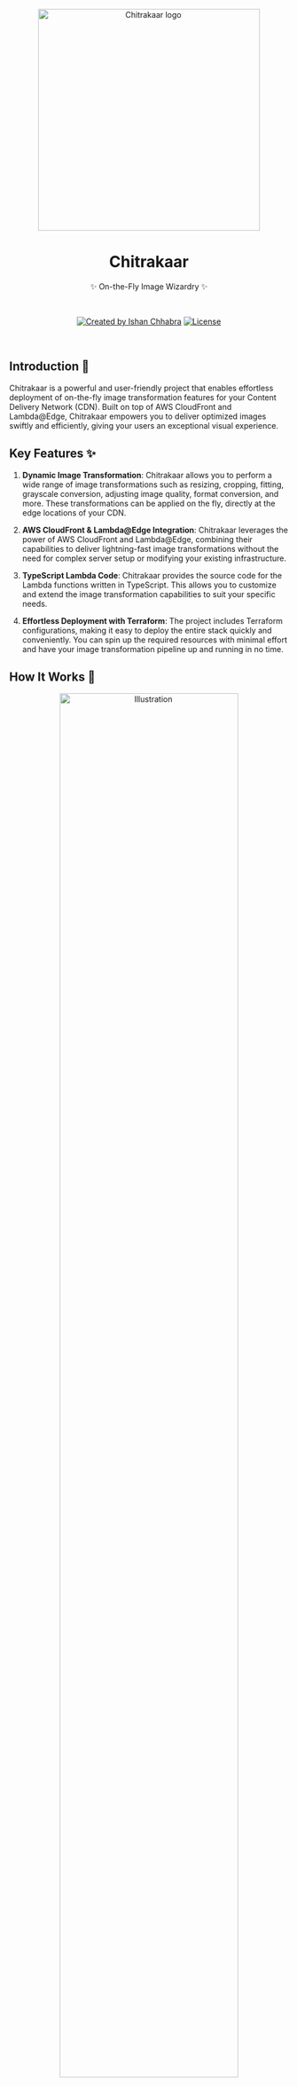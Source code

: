 <p align="center">
  <img src="docs/logo.png" width="400px" align="center" alt="Chitrakaar logo" />
  <h1 align="center">Chitrakaar</h1>
  <p align="center">
    ✨ On-the-Fly Image Wizardry ✨
  </p>
</p>
<br/>
<p align="center">
<a href="https://twitter.com/chh_abracadabra" rel="nofollow"><img src="https://img.shields.io/badge/created%20by-@chh_abracadabra-FC354C.svg" alt="Created by Ishan Chhabra"></a>
<a href="https://opensource.org/licenses/MIT" rel="nofollow"><img src="https://img.shields.io/github/license/Rigi-club/chitrakaar?color=0ABFBC" alt="License"></a>
</p>

<br/>

## Introduction 👀

Chitrakaar is a powerful and user-friendly project that enables effortless deployment of on-the-fly image transformation features for your Content Delivery Network (CDN). Built on top of AWS CloudFront and Lambda@Edge, Chitrakaar empowers you to deliver optimized images swiftly and efficiently, giving your users an exceptional visual experience.

## Key Features ✨

1. **Dynamic Image Transformation**: Chitrakaar allows you to perform a wide range of image transformations such as resizing, cropping, fitting, grayscale conversion, adjusting image quality, format conversion, and more. These transformations can be applied on the fly, directly at the edge locations of your CDN.

2. **AWS CloudFront & Lambda@Edge Integration**: Chitrakaar leverages the power of AWS CloudFront and Lambda@Edge, combining their capabilities to deliver lightning-fast image transformations without the need for complex server setup or modifying your existing infrastructure.

3. **TypeScript Lambda Code**: Chitrakaar provides the source code for the Lambda functions written in TypeScript. This allows you to customize and extend the image transformation capabilities to suit your specific needs.

4. **Effortless Deployment with Terraform**: The project includes Terraform configurations, making it easy to deploy the entire stack quickly and conveniently. You can spin up the required resources with minimal effort and have your image transformation pipeline up and running in no time.

## How It Works 🤔

<p align="center">
  <img src="docs/illustration.png" width="80%" align="center" alt="Illustration" />
</p>

1. When a user requests an image through the CDN, the request is intercepted by AWS CloudFront.

2. CloudFront checks if the requested image is already cached at the edge location closest to the user.

3. If the image is not cached or the user needs a different transformation, the request is sent to Chitrakaar's Lambda@Edge function.

4. Chitrakaar's Lambda function dynamically transforms the image according to the requested parameters (e.g., width, height, fit, grayscale, quality, format).

5. The transformed image is returned by the Lambda function and cached at the edge location, if caching is enabled.

6. Subsequent requests for the same image with the same parameters are served directly from the cache at the edge, reducing latency and load on the origin server.

7. If the requested image is updated or the cache expires, CloudFront retrieves the updated image from the origin and applies the necessary transformations again.

8. The transformed image is then cached at the edge for future requests, following the same caching mechanism.

9. This process ensures that images are efficiently transformed and delivered to users with minimal delay, optimizing the user experience.

## Deployment 🚀

Follow these steps to deploy the Chitrakaar project, which consists of two parts: `functions` and `terraform`.

### Build Those Functions! 📝

1. Open a command prompt or terminal and navigate to the `functions` folder.

2. Run the following command to install the necessary dependencies:

```bash
npm install
```

3. After the dependencies are installed, execute the following command to transpile and bundle the functions:

```
npm run build
```

4. This will generate a `dist` folder within the `functions` directory containing the compiled TypeScript files needed for deployment.
   Terraform Folder

### Let's sprinkle some Terraform magic! 🪄

1. Open a command prompt or terminal and navigate to the `terraform` folder.

2. Open the `variables.tf` file and locate the `bucket_name` variable.

3. Set the `bucket_name` to a unique value. Note that the bucket name must be unique across AWS, as S3 bucket names are globally unique. Update the value with your desired bucket name.

4. Save the `variables.tf` file.

5. Initialize Terraform by executing the following command:

```bash
terraform init
```

6. After the initialization completes, you can preview the changes that will be applied by running:

```bash
terraform plan
```

7. Review the output of the plan to ensure that it aligns with your expectations.

8. If the plan looks satisfactory, deploy the Chitrakaar solution by running the following command:

```bash
terraform apply
```

9. Terraform will prompt for confirmation to proceed with the deployment. Type `yes` and press Enter to continue.

10. Wait for Terraform to provision the required resources and deploy the Chitrakaar solution. The deployment process may take a few minutes to complete.

11. Once the deployment is finished, Terraform will display a message indicating the successful deployment.

🤩 Congratulations! You have successfully deployed the Chitrakaar project using the provided deployment guide. You can now leverage the image transformation features at the edge provided by Chitrakaar through AWS CloudFront and Lambda@Edge.

## Development 🔧

To facilitate the development process and test the Chitrakaar project locally, follow these steps.

The project includes a `tests` folder, which contains a handy script to mock the Lambda function locally.

#### Prerequisites 📋

Before diving into the development workflow, ensure you have completed the following prerequisites:

1. Install the dependencies for the Lambda function in the `functions` folder. If you haven't done so already, navigate to the `functions` directory in your command prompt or terminal and run `npm install`.

2. Build the dependencies by executing `npm run build` in the `functions` folder. This step generates a `dist` folder with the compiled files necessary for testing.

#### Testing Locally 🧪

1. Access the `tests` folder in your command prompt or terminal.

2. Locate the `test.js` file within the `tests` directory. This file contains a hardcoded event that you can modify to simulate different scenarios and test the Lambda function.

3. Modify the event parameters as desired to test various image transformation scenarios.

4. Invoke the test script with the following command:

```bash
DEV=true node test.js
```

The `DEV=true` environment variable ensures that the image file is written locally, simplifying the verification process.

5. Observe the results and verify the transformations locally. You can check the generated image files to ensure the desired transformations have been applied correctly.

By utilizing the `tests` folder and running the test script locally, you can iterate and fine-tune the image transformation logic and configurations without relying on the AWS CloudFront and Lambda@Edge environment. This streamlined development workflow allows for faster iteration and easier debugging of Chitrakaar's image transformation capabilities.

## API 👽️

Chitrakaar provides a variety of image transformation options to customize the appearance and behavior of your images. The following table outlines the supported transformations, their descriptions, and the available values.

| Key          | Description                                                             | Type / Options                                                                                                                                                           |
| ------------ | ----------------------------------------------------------------------- | ------------------------------------------------------------------------------------------------------------------------------------------------------------------------ |
| `background` | Sets the background color of the image                                  | String (hex or CSS color name)                                                                                                                                           |
| `blur`       | Applies a blur effect to the image                                      | Number (greater than or equal to 0)                                                                                                                                      |
| `fit`        | Controls how the image is fitted within the specified dimensions        | Options: `contain`, `cover`, `fill`, `inside`, `outside`                                                                                                                 |
| `format`     | Specifies the desired output image format                               | Options: `avif`, `dz`, `fits`, `gif`, `heif`, `input`, `jp2`, `jpeg`, `jpg`, `jxl`, `magick`, `openslide`, `pdf`, `png`, `ppm`, `raw`, `svg`, `tif`, `tiff`, `v`, `webp` |
| `gravity`    | Determines the positioning of the image within the specified dimensions | Options: `center`, `centre`, `east`, `north`, `northeast`, `northwest`, `south`, `southeast`, `southwest`, `west`                                                        |
| `grayscale`  | Converts the image to grayscale                                         | Boolean (`true` or `false`)                                                                                                                                              |
| `height`     | Specifies the desired height of the image                               | Number (greater than 0)                                                                                                                                                  |
| `quality`    | Adjusts the image quality                                               | Number (0-100)                                                                                                                                                           |
| `rotate`     | Rotates the image by the specified angle                                | Number (in degrees)                                                                                                                                                      |
| `sharpen`    | Enhances edge sharpness of the image                                    | Number (greater than or equal to 0)                                                                                                                                      |
| `width`      | Specifies the desired width of the image                                | Number (greater than 0)                                                                                                                                                  |

To apply the transformations, simply append the desired parameters to the image URL when making a request to your CloudFront distribution's endpoint. For example:

`<cloudfront-distribution>/image.png?width=300&grayscale=true&format=webp`

This URL will dynamically transform the image by setting its width to 300 pixels, converting it to grayscale, and delivering it in the WebP format.

Here are a few more examples to showcase the image transformations that can be achieved using the Chitrakaar API:

- Resize the image to a width of 500 pixels: `<cloudfront-distribution>/image.jpg?width=500`
- Apply a blur effect with a radius of 10 pixels: `<cloudfront-distribution>/image.jpg?blur=10`
- Fit the image within a square of dimensions 300x300 pixels: `<cloudfront-distribution>/image.jpg?fit=fill&width=300&height=300`
- Convert the image to WebP format: `<cloudfront-distribution>/image.jpg?format=webp`
- Rotate the image by 90 degrees: `<cloudfront-distribution>/image.jpg?rotate=90`
- Adjust the image quality to 80%: `<cloudfront-distribution>/image.jpg?quality=80`

Feel free to explore and experiment with different combinations of transformations to achieve the desired visual effects for your images.

## License 📜

`chitrakaar` is available under the MIT license. See the `LICENSE` file for more info.

## Contributing 🤝

Please read `Contributing.md` for details on our code of conduct, and the process for submitting pull requests to us.

## Shout outs 💥

| <p align="center">![Ishan Chhabra](https://github.com/ishan-chhabra.png?size=128)<br>[Ishan Chhabra](https://github.com/ishan-chhabra)</p>
| ---------------------------------------------------------------------------------------------------------------------------------- |

## Forking this repo 🚨

Many people have contacted us asking if they can use this code for their own projects. The answer to that question is usually "yes", with attribution. There are some cases, such as using this code for a business or something that is greater than a personal project, that we may be less comfortable saying yes to. If in doubt, please don't hesitate to ask us.

We value keeping this project open source, but as you all know, _**plagiarism is bad**_. We spent a non-negligible amount of effort developing, designing, and trying to perfect this iteration of our project, and we are proud of it! All we ask is to not claim this effort as your own.

So, feel free to fork this repo. If you do, please just give us proper credit by linking back to our website, https://rigi.club. Refer to this handy [Quora post](https://www.quora.com/Is-it-bad-to-copy-other-peoples-code) if you're not sure what to do. Thanks!
